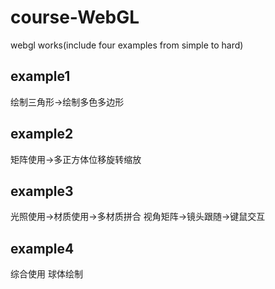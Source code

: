 # course-WebGL
webgl works(include four examples from simple to hard)
## example1
绘制三角形->绘制多色多边形
## example2
矩阵使用->多正方体位移旋转缩放
## example3
光照使用->材质使用->多材质拼合
视角矩阵->镜头跟随->键鼠交互
## example4
综合使用
球体绘制
